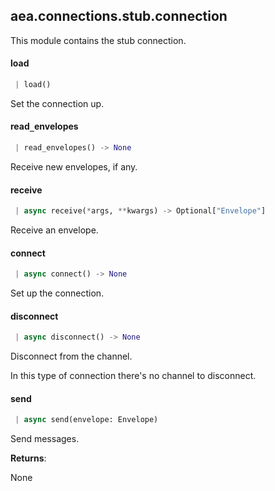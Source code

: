 <a name=".aea.connections.stub.connection"></a>
## aea.connections.stub.connection

This module contains the stub connection.

<a name=".aea.connections.stub.connection.StubConnection.load"></a>
#### load

```python
 | load()
```

Set the connection up.

<a name=".aea.connections.stub.connection.StubConnection.read_envelopes"></a>
#### read`_`envelopes

```python
 | read_envelopes() -> None
```

Receive new envelopes, if any.

<a name=".aea.connections.stub.connection.StubConnection.receive"></a>
#### receive

```python
 | async receive(*args, **kwargs) -> Optional["Envelope"]
```

Receive an envelope.

<a name=".aea.connections.stub.connection.StubConnection.connect"></a>
#### connect

```python
 | async connect() -> None
```

Set up the connection.

<a name=".aea.connections.stub.connection.StubConnection.disconnect"></a>
#### disconnect

```python
 | async disconnect() -> None
```

Disconnect from the channel.

In this type of connection there's no channel to disconnect.

<a name=".aea.connections.stub.connection.StubConnection.send"></a>
#### send

```python
 | async send(envelope: Envelope)
```

Send messages.

**Returns**:

None

